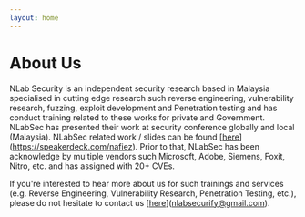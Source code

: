 ```yaml
---
layout: home
---
```

# About Us

NLab Security is an independent security research based in Malaysia specialised in cutting edge research such reverse engineering, vulnerability research, fuzzing, exploit development and Penetration testing and has conduct training related to these works for private and Government. NLabSec has presented their work at security conference globally and local (Malaysia). NLabSec related work / slides can be found [[here](https://speakerdeck.com/nafiez)](https://speakerdeck.com/nafiez). Prior to that, NLabSec has been acknowledge by multiple vendors such Microsoft, Adobe, Siemens, Foxit, Nitro, etc. and has assigned with 20+ CVEs.

If you're interested to hear more about us for such trainings and services (e.g. Reverse Engineering, Vulnerability Research, Penetration Testing, etc.), please do not hesitate to contact us [[here](nlabsecurify@gmail.com)](nlabsecurify@gmail.com).
